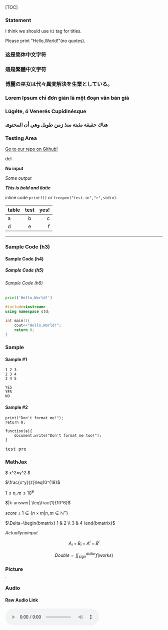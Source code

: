 <!--title: HHSOJ Test Problem-->
<!--description: The statement for hhsoj test problem.-->
<!--priority: 20200807-->

[TOC]

### Statement

I think we should use `h3` tag for titles.

Please print "Hello,World!"(no quotes).

### 这是简体中文字符

### 這是繁體中文字符

### 博麗の巫女は代々異変解決を生業としている。

### Lorem Ipsum chỉ đơn giản là một đoạn văn bản giả

### Lúgéte, ó Venerés Cupídinésque

### هناك حقيقة مثبتة منذ زمن طويل وهي أن المحتوى 

### Testing Area

[Go to our repo on Github!](https://www.github.com/XiaoGeNintendo/HHSOJ-Essential)

~~del~~

**No input**

*Some output*

***This is bold and ilatic***

inline code `printf()` or `freopen("test.in","r",stdin)`.

|table  | test |   yes!|
|-------|:----:|------:|
|a|b|c|
|d|e|f|

------------

### Sample Code (h3)
#### Sample Code (h4)
##### Sample Code (h5)
###### Sample Code (h6)

```python
print('Hello,World!')
```

```cpp
#include<iostream>
using namespace std;

int main(){
    cout<<"Hello,World!";
    return 0;
}
```

### Sample

#### Sample #1
```in
1 2 3
2 3 4
3 4 5
```
```out
YES
YES
NO
```

#### Sample #2
```in
print("Don't format me!");
return 0;
```
```out
function(a){
	document.write("Don't format me too!");
}
```

<pre>test pre</pre>

### **MathJax**

$ x^2=y^2 $

$\frac{x^y}{z}\leq10^{18}$

$1\leq n,m\leq10^9$

$|k-answer| \leq\frac{1}{10^6}$

$score \pm 1 \in \lbrace n \times m | n,m \in \mathbb{N}^{+} \rbrace$

$\Delta=\begin{bmatrix} 1 & 2 \\ 3 & 4 \end{bmatrix}$

$Actually no input$

$$
A_i + B_i + A^i + B^i
$$

$$
Double=\iint^{dollar}_{sign}f(works)
$$

### Picture

![pic](data:image/gif;base64,R0lGODlhAQABAIAAAAUEBAAAACwAAAAAAQABAAACAkQBADs=)

### Audio

#### Raw Audio Link
![Reimu](https://upload.thwiki.cc/b/b5/th15_01.mp3)

<!--
### Invisible! This is html comment.
-->

<!--
### Video

#### Raw Video Link
![SomeVideo](http://file-examples.com/wp-content/uploads/2017/04/file_example_MP4_640_3MG.mp4)

![SomeFakeVideo](http://file-examples.com/wp-content/uploads/2017/04/file_example_MP4_640_3MG.zjs)

#### Youtube Video
![Youtube Video](https://www.youtube.com/watch?v=mjl4NEMG0JE)
![Youtube Video](www.youtube.com/watch?v=mjl4NEMG0JE)
![Youtube Video](youtube.com/watch?v=mjl4NEMG0JE&t=300)
![Youtube Video](//youtube.com/watch?v=mjl4NEMG0JE&t=300)
![Youtube Video](//www.youtube.com/watch?v=mjl4NEMG0JE&t=200)
![Youtube Video](https://youtu.be/watch?v=mjl4NEMG0JE)
![Youtube Video](http://youtu.be/mjl4NEMG0JE)
![Youtube Video](//youtu.be/mjl4NEMG0JE)
![Fake Youtube Video](/youtu.be/mjl4NEMG0JE)
![Fake Youtube Video](https://www.youtu.be/mjl4NEMG0JE)
![Fake Youtube Video](https://www.youtu.be/IamNotAnId)
![Fake Youtube Video](https://www.youtu.be/这是简体中文字符啊啊啊)

#### Bilibili BV Video
![Bilibili Video](https://www.bilibili.com/video/BV19E411j7tC)
![Bilibili Video](https://www.bilibili.com/video/BV1V7411h7cX?p=237)
![Bilibili Video](//www.bilibili.com/video/BV19E411j7tC)
![Bilibili Video](bilibili.com/video/av170001?p=1)
![Bilibili Video](https://b23.tv/BV19E411j7tC)
![Bilibili Video](b23.tv/av170001)
![Bilibili Video](//b23.tv/av170001?p=1)
![Fake Bilibili Video](/b23.tv/av170001)
![Fake Bilibili Video](b23.tv/read/av170001)
![Fake Bilibili Video](bilibili.com/video/wtf)
![Fake Bilibili Video](https://www.bilibili.com/video/BVImNotAnId)
![Fake Bilibili Video](https://www.bilibili.com/video/av1234567890s)-->